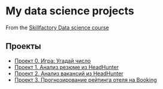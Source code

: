 # My data science projects
From the [Skillfactory Data science course](https://skillfactory.ru/data-scientist)

## Проекты

* [Проект 0. Игра: Угадай число](https://github.com/ph06/sf_data_science/tree/main/game_project)
* [Проект 1. Анализ резюме из HeadHunter](https://github.com/ph06/sf_data_science/tree/main/project_1)
* [Проект 2. Анализ вакансий из HeadHunter](https://github.com/ph06/sf_data_science/tree/main/project_2)
* [Проект 3. Прогнозирование рейтинга отеля на Booking](https://github.com/ph06/sf_data_science/tree/main/project_3)